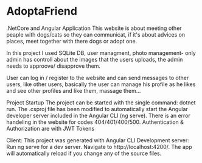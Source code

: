 # AdoptaFriend
.NetCore and Angular Application
This website is about meeting other peaple with dogs/cats so they can communicat, if it's about advices on places, meet together with there dogs or adopt one.

In this project I used SQLite DB, user managment, photo management-  only admin has controll about the images that the users uploads, the admin needs to approove/ disapprove them. 

User can log in / register to the website and can send messages to other users, like other users, basically the user can manage his profile as he likes and see other profiles and like them, massage them...

Project Startup
The project can be started with the single command: dotnet run. The .csproj file has been modified to automatically start the Angular developer server included in the Angular CLI (ng serve). 
There is an error handeling in the website for codes 404/401/400/500. 
Authentication & Authorization are with JWT Tokens

Client:
This project was generated with Angular CLI
Development server:
Run ng serve for a dev server.
Navigate to http://localhost:4200/.
The app will automatically reload if you change any of the source files.


